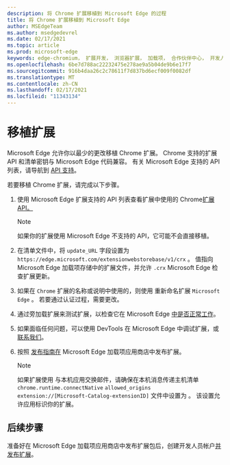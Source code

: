 ```yaml
---
description: 将 Chrome 扩展移植到 Microsoft Edge 的过程
title: 将 Chrome 扩展移植到 Microsoft Edge
author: MSEdgeTeam
ms.author: msedgedevrel
ms.date: 02/17/2021
ms.topic: article
ms.prod: microsoft-edge
keywords: edge-chromium， 扩展开发， 浏览器扩展， 加载项， 合作伙伴中心， 开发人员
ms.openlocfilehash: 6be7d788ac22232475e278ae9a5b04de9b6e17f7
ms.sourcegitcommit: 916b4daa26c2c78611f7d837bd6ecf009f0082df
ms.translationtype: MT
ms.contentlocale: zh-CN
ms.lasthandoff: 02/17/2021
ms.locfileid: "11343134"
---
```

# 移植扩展  

Microsoft Edge 允许你以最少的更改移植 Chrome 扩展。  Chrome 支持的扩展 API 和清单密钥与 Microsoft Edge 代码兼容。  有关 Microsoft Edge 支持的 API 列表，请导航到 [API 支持][ExtensionApiSupport]。  

若要移植 Chrome 扩展，请完成以下步骤。  

1.  使用 Microsoft Edge 扩展支持的 API 列表查看扩展中使用的 Chrome[扩展 API。][ExtensionApiSupport]  
    
    > [!NOTE]
    > 如果你的扩展使用 Microsoft Edge 不支持的 API，它可能不会直接移植。  
    
1.  在清单文件中，将 `update_URL` 字段设置为 `https://edge.microsoft.com/extensionwebstorebase/v1/crx` 。  值指向 Microsoft Edge 加载项存储中的扩展文件，并允许 `.crx` Microsoft Edge 检查扩展更新。  
1.  如果在 `Chrome` 扩展的名称或说明中使用的，则使用 重新命名扩展 `Microsoft Edge` 。  若要通过认证过程，需要更改。  
1.  通过旁加载扩展来测试扩展，以检查它在 Microsoft Edge [中是否正常工作][ExtensionsGettingStartedExtensionSideloading]。  
1.  如果面临任何问题，可以使用 DevTools 在 Microsoft Edge 中调试扩展，或 [联系我们][mailtoExtensionMicrosoft]。  
1.  按照 [发布指南在][ExtensionsPublishPublishExtension] Microsoft Edge 加载项应用商店中发布扩展。  
    
    > [!NOTE]
    > 如果扩展使用 与本机应用交换邮件，请确保在本机消息传递主机清单 `chrome.runtime.connectNative` `allowed_origins` `extension://[Microsoft-Catalog-extensionID]` 文件中设置为 。  该设置允许应用标识你的扩展。  
    
##  <a name="next-steps"></a>后续步骤  

准备好在 Microsoft Edge 加载项应用商店中发布扩展包后，创建开发人员帐户[并][ExtensionsPublishCreateDevAccount][发布扩展][ExtensionsPublishPublishExtension]。  

<!-- links -->  

[ExtensionApiSupport]: ./api-support.md "API 支持|Microsoft Docs"  
[ExtensionsGettingStartedExtensionSideloading]: ../getting-started/extension-sideloading.md "旁加载扩展|Microsoft Docs"  
[ExtensionsPublishCreateDevAccount]: ../publish/create-dev-account.md "开发人员注册|Microsoft Docs"  
[ExtensionsPublishPublishExtension]: ../publish/publish-extension.md "发布扩展|Microsoft Docs"  

[ChromeDeveloperWebStorePayments]: https://developer.chrome.com/webstore/one_time_payments "一次付款|Chrome 开发人员"  

[mailtoExtensionMicrosoft]: mailto:ext_dev_support@microsoft.com "ext_dev_support@microsoft.com"  
